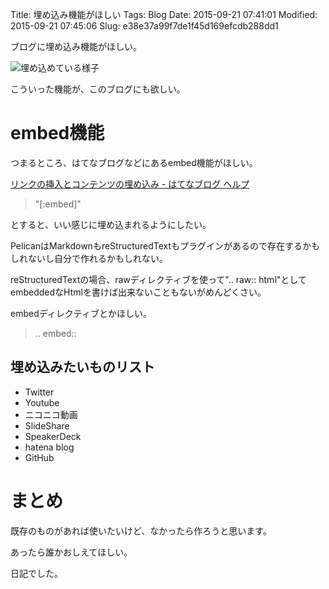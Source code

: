 Title: 埋め込み機能がほしい
Tags: Blog
Date: 2015-09-21 07:41:01
Modified: 2015-09-21 07:45:06
Slug: e38e37a99f7de1f45d169efcdb288dd1

ブログに埋め込み機能がほしい。

![埋め込めている様子](https://i.gyazo.com/9bd59a65ff4d7cdb97bd17c948db7c23.png)

こういった機能が、このブログにも欲しい。

# embed機能

つまるところ、はてなブログなどにあるembed機能がほしい。

[リンクの挿入とコンテンツの埋め込み - はてなブログ ヘルプ](http://help.hatenablog.com/entry/editor/advlink "リンクの挿入とコンテンツの埋め込み - はてなブログ ヘルプ")

> "[<URL>:embed]"

とすると、いい感じに埋め込まれるようにしたい。

PelicanはMarkdownもreStructuredTextもプラグインがあるので存在するかもしれないし自分で作れるかもしれない。

reStructuredTextの場合、rawディレクティブを使って".. raw:: html"としてembeddedなHtmlを書けば出来ないこともないがめんどくさい。

embedディレクティブとかほしい。

> .. embed:: <URL>

## 埋め込みたいものリスト

* Twitter
* Youtube
* ニコニコ動画
* SlideShare
* SpeakerDeck
* hatena blog
* GitHub

# まとめ

既存のものがあれば使いたいけど、なかったら作ろうと思います。

あったら誰かおしえてほしい。

日記でした。
